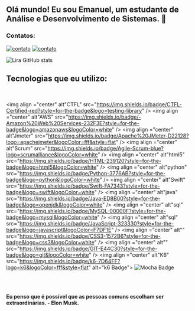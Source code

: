 ## Olá mundo! Eu sou Emanuel, um estudante de Análise e Desenvolvimento de Sistemas. 👋

### **Contatos:**

[![contato](https://img.shields.io/badge/Instagram-E4405F?style=for-the-badge&logo=instagram&logoColor=white)](https://www.instagram.com/emanuell.sl_/)
[![contato](https://img.shields.io/badge/LinkedIn-0077B5?style=for-the-badge&logo=linkedin&logoColor=white
)](https://www.linkedin.com/in/emanuel-silvalb/)


![Lira GitHub stats](https://github-readme-stats.vercel.app/api?username=Emanuel-Lira&show_icons=true&theme=midnight-purple)
<br/>

## Tecnologias que eu utilizo:

<div style="display: inline_block"><br/>


<img align ="center" alt"CTFL" src="https://img.shields.io/badge/CTFL-Certified-red?style=for-the-badge&logo=testing-library" />
<img align ="center" alt"AWS" src="https://img.shields.io/badge/-Amazon%20Web%20Services-232F3E?style=for-the-badge&logo=amazonaws&logoColor=white" />
<img align ="center" alt"Jmeter" src="https://img.shields.io/badge/Apache%20JMeter-D22128?logo=apachejmeter&logoColor=fff&style=flat" />
<img align ="center" alt"Scrum" src="https://img.shields.io/badge/Agile-Scrum-blue?logo=scrumalliance&logoColor=white" />
<img align ="center" alt"html5" src="https://img.shields.io/badge/HTML-239120?style=for-the-badge&logo=html5&logoColor=white" />
<img align ="center" alt"python" src="https://img.shields.io/badge/Python-3776AB?style=for-the-badge&logo=python&logoColor=white" /> 
<img align ="center" alt"Swift" src="https://img.shields.io/badge/Swift-FA7343?style=for-the-badge&logo=swift&logoColor=white" /> 
<img align ="center" alt"java" src="https://img.shields.io/badge/Java-ED8B00?style=for-the-badge&logo=openjdk&logoColor=white" /> 
<img align ="center" alt"sql" src="https://img.shields.io/badge/MySQL-00000F?style=for-the-badge&logo=mysql&logoColor=white" /> 
<img align ="center" alt"sql" src="https://img.shields.io/badge/JavaScript-323330?style=for-the-badge&logo=javascript&logoColor=F7DF1E" /> 
<img align ="center" alt"" src="https://img.shields.io/badge/CSS3-1572B6?style=for-the-badge&logo=css3&logoColor=white" />
<img align ="center" alt"" src="https://img.shields.io/badge/GIT-E44C30?style=for-the-badge&logo=git&logoColor=white" />
<img align ="center" alt"K6" src="https://img.shields.io/badge/k6-7D64FF?logo=k6&logoColor=fff&style=flat" alt="k6 Badge">
<img src="https://img.shields.io/badge/Mocha-8D6748?logo=mocha&logoColor=fff&style=flat" alt="Mocha Badge">

<!-- <img align ="center" alt"" src="" /> -->

</div>
<br/>
<br/>

**Eu penso que é possível que as pessoas comuns escolham ser extraordinárias. - Elon Musk.**


